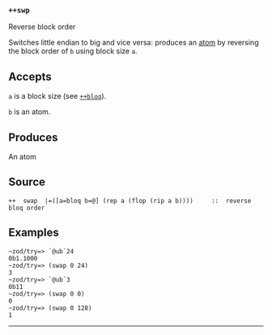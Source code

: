 ### `++swp`

Reverse block order

Switches little endian to big and vice versa: produces an [atom]() by
reversing the block order of `b` using block size `a`.


Accepts
-------

`a` is a block size (see [`++bloq`]()).

`b` is an atom.

Produces
--------

An atom

Source
------

    ++  swap  |=([a=bloq b=@] (rep a (flop (rip a b))))     ::  reverse bloq order

Examples
--------

    ~zod/try=> `@ub`24
    0b1.1000
    ~zod/try=> (swap 0 24)
    3
    ~zod/try=> `@ub`3
    0b11
    ~zod/try=> (swap 0 0)
    0
    ~zod/try=> (swap 0 128)
    1



***
